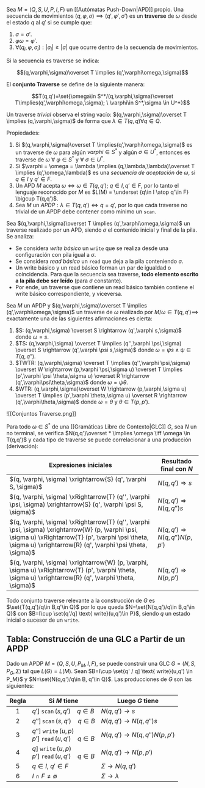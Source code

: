 Sea $M=(Q,S,U,P,I,F)$ un [[Autómatas Push-Down|APD]] propio. Una secuencia de movimientos $(q,\varphi,\sigma)\implies (q',\varphi',\sigma')$ es un **traverse** de $\omega$ desde el estado $q$ al $q'$ si se cumple que:

1. $\sigma = \sigma'$.
2. $\varphi \omega = \varphi'$.
3. $\forall (q_i,\varphi,\sigma_i): |\sigma_i| \ge |\sigma|$ que ocurre dentro de la secuencia de movimientos.

Si la secuencia es traverse se indica:

$$(q,\varphi,\sigma)\overset T \implies (q',\varphi\omega,\sigma)$$

El **conjunto Traverse** se define de la siguiente manera:

$$T(q,q')=\set{\omega\in S^*/(q,\varphi,\sigma)\overset T\implies(q',\varphi\omega,\sigma); \ \varphi\in  S^*,\sigma \in U^*}$$

Un traverse *trivial* observa el string vacío: $(q,\varphi,\sigma)\overset T \implies (q,\varphi,\sigma)$ de forma que $\lambda \in T(q,q)\forall q\in Q$.

Propiedades:

1. Si $(q,\varphi,\sigma)\overset T \implies(q',\varphi\omega,\sigma)$ es un traverse de $\omega$ para algún $varphi \in S^*$ y algún $\sigma \in U^*$, entonces es traverse de $\omega \ \forall\ \varphi \in S^*$ y $\forall \ \sigma \in U^*$.
2. Si $\varphi = \omega = \lambda \implies (q,\lambda,\lambda)\overset T \implies (q',\omega,\lambda)$ es una *secuencia de aceptación* de $\omega$, si $q \in I$ y $q'\in F$.
3. Un APD $M$ acepta $\omega \iff \omega \in T(q,q'); \ q\in I, q'\in F$, por lo tanto el lenguaje reconocido por $M$ es $L(M) = \underset {q\in I \atop q'\in F} \bigcup T(q,q')$.
4. Sea $M$ un $APDP: \lambda \in T(q,q')\iff q=q'$, por lo que cada traverse no trivial de un APDP debe contener como mínimo un `scan`.

Sea $(q,\varphi,\sigma)\overset T \implies (q',\varphi\omega,\sigma)$ un traverse realizado por un APD, siendo $\sigma$ el contenido inicial y final de la pila. Se analiza:

- Se considera *write básico* un `write` que se realiza desde una configuración con pila igual a $\sigma$.
- Se considera *read básico* un `read` que deja a la pila conteniendo $\sigma$.
- Un write básico y un read básico forman un par de igualdad o coincidencia. Para que la secuencia sea traverse, **todo elemento escrito a la pila debe ser leído** (para $\sigma$ constante).
- Por ende, un traverse que contiene un read básico también contiene el write básico correspondiente, y viceversa.

Sea $M$ un APDP y $(q,\varphi,\sigma)\overset T \implies (q',\varphi\omega,\sigma)$ un traverse de $\omega$ realizado por $M / \omega \in T(q,q')\implies$ exactamente una de las siguientes afirmaciones es cierta:

1. $S: (q,\varphi,\sigma) \overset S \rightarrow (q',\varphi s,\sigma)$ donde $\omega = s$.
2. $TS: (q,\varphi,\sigma) \overset T \implies (q'',\varphi \psi,\sigma) \overset S \rightarrow (q',\varphi \psi s,\sigma)$ donde $\omega = \psi s \land \psi \in T(q,q'')$.
3. $TWTR: (q,\varphi,\sigma) \overset T \implies (q'',\varphi \psi,\sigma) \overset W \rightarrow (p,\varphi \psi,\sigma u) \overset  T \implies (p',\varphi \psi \theta,\sigma u) \overset R \rightarrow (q',\varphi\psi\theta,\sigma)$ donde $\omega=\psi\theta$.
4. $WTR: (q,\varphi,\sigma)\overset W \rightarrow (p,\varphi,\sigma u) \overset T \implies (p',\varphi \theta,\sigma u) \overset R \rightarrow (q',\varphi\theta,\sigma)$ donde $\omega = \theta$ y $\theta \in T(p,p')$.

![[Conjuntos Traverse.png]]

Para todo $\omega \in S^*$ de una [[Gramáticas Libre de Contexto|GLC]] $G$, sea $N$ un no terminal, se verifica $N(q,q')\overset * \implies \omega \iff \omega \in T(q,q')$ y cada tipo de traverse se puede correlacionar a una producción (derivación):

| Expresiones iniciales                                                                                                                                                                                                | Resultado final con $N$                  |
| -------------------------------------------------------------------------------------------------------------------------------------------------------------------------------------------------------------------- | ---------------------------------------- |
| $(q, \varphi, \sigma) \xrightarrow{S} (q', \varphi S, \sigma)$                                                                                                                                                       | $N(q, q') \Rightarrow s$                 |
| $(q, \varphi, \sigma) \xRightarrow{T} (q'', \varphi \psi, \sigma) \xrightarrow{S} (q', \varphi \psi S, \sigma)$                                                                                                      | $N(q, q') \Rightarrow N(q, q'')s$        |
| $(q, \varphi, \sigma) \xRightarrow{T} (q'', \varphi \psi, \sigma) \xrightarrow{W} (p, \varphi \psi, \sigma u) \xRightarrow{T} (p', \varphi \psi \theta, \sigma u) \xrightarrow{R} (q', \varphi \psi \theta, \sigma)$ | $N(q, q') \Rightarrow N(q, q'')N(p, p')$ |
| $(q, \varphi, \sigma) \xrightarrow{W} (p, \varphi, \sigma u) \xRightarrow{T} (p', \varphi \theta, \sigma u) \xrightarrow{R} (q', \varphi \theta, \sigma)$                                                            | $N(q, q') \Rightarrow N(p, p')$          |

Todo conjunto traverse relevante a la construcción de $G$ es $\set{T(q,q')/q\in B,q'\in Q}$ por lo que queda $N=\set{N(q,q')/q\in B,q'\in Q}$ con $B=I\cup \set{q'/q]  \text{ write}(u,q')\in P}$, siendo $q$ un estado inicial o sucesor de un `write`.

## Tabla: Construcción de una GLC a Partir de un APDP

Dado un APDP $M=(Q,S,U,P_M,I,F)$, se puede construir una GLC $G=(N,S,P_G,\Sigma)$ tal que $L(G)=L(M)$. Sean $B=I\cup \set{q' / q] \text{ write}(u,q') \in P_M}$ y $N=\set{N(q,q')/q\in B, q'\in Q}$. Las producciones de $G$ son las siguientes:

| Regla | Si $M$ tiene                                                                      | Luego $G$ tiene                          |
| :---: | --------------------------------------------------------------------------------- | ---------------------------------------- |
|   1   | $q']\ \texttt{scan}\,(s, q') \ \ \ \ q \in B$                                     | $N(q, q') \rightarrow s$                 |
|   2   | $q'']\, \texttt{scan}\,(s, q') \ \ \ \ q \in B$                                   | $N(q, q') \rightarrow N(q, q'')s$        |
|   3   | $q'']\ \texttt{write}\,(u, p)$ <br> $p']\ \texttt{read}\,(u, q') \ \ \ \ q \in B$ | $N(q, q') \rightarrow N(q, q'')N(p, p')$ |
|   4   | $q]\ \texttt{write}\,(u, p)$ <br> $p']\ \texttt{read}\,(u, q') \ \ \ \ q \in B$   | $N(q, q') \rightarrow N(p, p')$          |
|   5   | $q \in I$, $q' \in F$                                                             | $\Sigma \rightarrow N(q, q')$            |
|   6   | $I \cap F \ne \emptyset$                                                          | $\Sigma \rightarrow \lambda$             |
